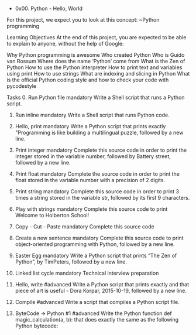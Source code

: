 * 0x00. Python - Hello, World

For this project, we expect you to look at this concept:
~Python programming

Learning Objectives
At the end of this project, you are expected to be able to explain to anyone, without the help of Google:

Why Python programming is awesome
Who created Python
Who is Guido van Rossum
Where does the name ‘Python’ come from
What is the Zen of Python
How to use the Python interpreter
How to print text and variables using print
How to use strings
What are indexing and slicing in Python
What is the official Python coding style and how to check your code with pycodestyle

Tasks
0. Run Python file
mandatory
Write a Shell script that runs a Python script.

1. Run inline
mandatory
Write a Shell script that runs Python code.

2. Hello, print
mandatory
Write a Python script that prints exactly "Programming is like building a multilingual puzzle, followed by a new line.

3. Print integer
mandatory
Complete this source code in order to print the integer stored in the variable number, followed by Battery street, followed by a new line.

4. Print float
mandatory
Complete the source code in order to print the float stored in the variable number with a precision of 2 digits.

5. Print string
mandatory
Complete this source code in order to print 3 times a string stored in the variable str, followed by its first 9 characters.

6. Play with strings
mandatory
Complete this source code to print Welcome to Holberton School!

7. Copy - Cut - Paste
mandatory
Complete this source code

8. Create a new sentence
mandatory
Complete this source code to print object-oriented programming with Python, followed by a new line.

9. Easter Egg
mandatory
Write a Python script that prints “The Zen of Python”, by TimPeters, followed by a new line.

10. Linked list cycle
mandatory
Technical interview preparation

11. Hello, write
#advanced
Write a Python script that prints exactly and that piece of art is useful - Dora Korpar, 2015-10-19, followed by a new line.

12. Compile
#advanced
Write a script that compiles a Python script file.

13. ByteCode -> Python #1
#advanced
Write the Python function def magic_calculation(a, b): that does exactly the same as the following Python bytecode:

